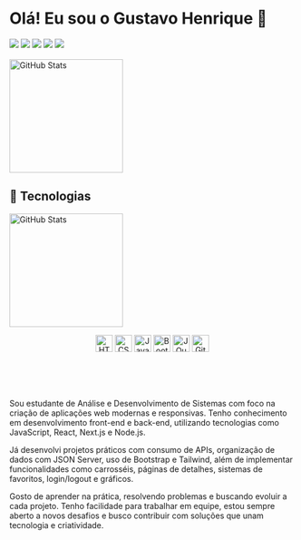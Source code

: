 # Olá! Eu sou o Gustavo Henrique 👋

<div> 
  <a href="https://instagram.com/rafaballerini" target="_blank"><img src="https://img.shields.io/badge/-Instagram-%23E4405F?style=for-the-badge&logo=instagram&logoColor=white"></a>
  <a href="https://www.twitch.tv/rafaballerinii" target="_blank"><img src="https://img.shields.io/badge/Twitch-9146FF?style=for-the-badge&logo=twitch&logoColor=white"></a>
  <a href="https://discord.gg/wagxzStdcR" target="_blank"><img src="https://img.shields.io/badge/Discord-7289DA?style=for-the-badge&logo=discord&logoColor=white"></a> 
  <a href="mailto:contatorafaballerini@gmail.com"><img src="https://img.shields.io/badge/-Gmail-%23333?style=for-the-badge&logo=gmail&logoColor=white"></a>
  <a href="https://www.linkedin.com/in/rafaella-ballerini-45875016a" target="_blank"><img src="https://img.shields.io/badge/-LinkedIn-%230077B5?style=for-the-badge&logo=linkedin&logoColor=white"></a> 
</div>

<br/>
<img 
  align="center" 
  alt="GitHub Stats" 
  height="200" 
  src="https://camo.githubusercontent.com/504a4c6f7e157a9df5b4dfdf56ce65d83c2035891232ca39d55fe04336ff1633/68747470733a2f2f6769746875622d726561646d652d73746174732e76657263656c2e6170702f6170693f757365726e616d653d616e7572616768617a72612673686f775f69636f6e733d7472756526686964653d636f6e74726962732c7072732663616368655f7365636f6e64733d3836343030267468656d653d6d69646e696768742d707572706c65" 
/>


## 🚀 Tecnologias

<img 
  alt="GitHub Stats" 
  height="200" 
  src="https://github-readme-stats.vercel.app/api/top-langs/?username=larissakich&theme=tokyonight&layout=compact&custom_title=Tecnologias&langs_count=9" 
/>


<div align="center">

<img alt="HTML" title="HTML" width="30px" src="https://cdn.jsdelivr.net/gh/devicons/devicon@latest/icons/html5/html5-original.svg" />
<img alt="CSS" title="CSS" width="30px" src="https://cdn.jsdelivr.net/gh/devicons/devicon@latest/icons/css3/css3-original.svg" />
<img alt="JavaScript" title="JavaScript" width="30px" src="https://cdn.jsdelivr.net/gh/devicons/devicon@latest/icons/javascript/javascript-original.svg" />

<img alt="Bootstrap" title="Bootstrap" width="30px" src="https://cdn.jsdelivr.net/gh/devicons/devicon@latest/icons/bootstrap/bootstrap-original.svg" />

<img alt="JQuery" title="JQuery" width="30px" src="https://cdn.jsdelivr.net/gh/devicons/devicon@latest/icons/jquery/jquery-original.svg" />
<img alt="Git" title="Git" width="30px" src="https://cdn.jsdelivr.net/gh/devicons/devicon@latest/icons/git/git-original.svg" />


</div>

<br/><br/><br/>

<p> Sou estudante de Análise e Desenvolvimento de Sistemas com foco na criação de aplicações web modernas e responsivas. Tenho conhecimento em desenvolvimento front-end e back-end, utilizando tecnologias como JavaScript,  React, Next.js e Node.js.

Já desenvolvi projetos práticos com consumo de APIs, organização de dados com JSON Server, uso de Bootstrap e Tailwind, além de implementar funcionalidades como carrosséis, páginas de detalhes, sistemas de favoritos, login/logout e gráficos.

Gosto de aprender na prática, resolvendo problemas e buscando evoluir a cada projeto. Tenho facilidade para trabalhar em equipe, estou sempre aberto a novos desafios e busco contribuir com soluções que unam tecnologia e criatividade.  

</p>
